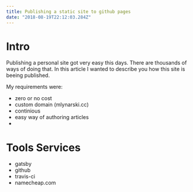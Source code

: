 ```yaml
---
title: Publishing a static site to github pages 
date: "2018-08-19T22:12:03.284Z"
---
```


# Intro
Publishing a personal site got very easy this days.
There are thousands of ways of doing that.
In this article I wanted to describe you how this site is beeing published.

My requirements were:
 - zero or no cost
 - custom domain (mlynarski.cc)
 - continious
 - easy way of authoring articles
 - 

# Tools Services

- gatsby
- github
- travis-ci
- namecheap.com

# 

